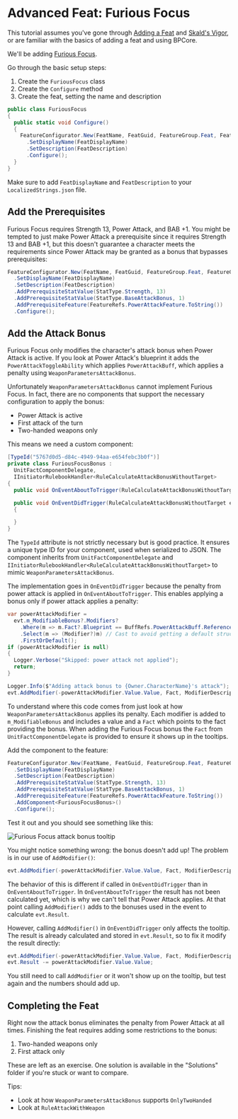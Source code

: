 ﻿# Advanced Feat: Furious Focus

This tutorial assumes you've gone through [Adding a Feat](~/articles/tutorials/feat.md) and [Skald's Vigor](skalds_vigor.md), or are familiar with the basics of adding a feat and using BPCore.

We'll be adding [Furious Focus](https://www.d20pfsrd.com/feats/combat-feats/furious-focus-combat/).

Go through the basic setup steps:

1. Create the `FuriousFocus` class
2. Create the `Configure` method
3. Create the feat, setting the name and description

```C#
public class FuriousFocus
{
  public static void Configure()
  {
    FeatureConfigurator.New(FeatName, FeatGuid, FeatureGroup.Feat, FeatureGroup.CombatFeat)
      .SetDisplayName(FeatDisplayName)
      .SetDescription(FeatDescription)
      .Configure();
  }
}
```

Make sure to add `FeatDisplayName` and `FeatDescription` to your `LocalizedStrings.json` file.

## Add the Prerequisites

Furious Focus requires Strength 13, Power Attack, and BAB +1. You might be tempted to just make Power Attack a prerequisite since it requires Strength 13 and BAB +1, but this doesn't guarantee a character meets the requirements since Power Attack may be granted as a bonus that bypasses prerequisites:

```C#
FeatureConfigurator.New(FeatName, FeatGuid, FeatureGroup.Feat, FeatureGroup.CombatFeat)
  .SetDisplayName(FeatDisplayName)
  .SetDescription(FeatDescription)
  .AddPrerequisiteStatValue(StatType.Strength, 13)
  .AddPrerequisiteStatValue(StatType.BaseAttackBonus, 1)
  .AddPrerequisiteFeature(FeatureRefs.PowerAttackFeature.ToString())
  .Configure();
```

## Add the Attack Bonus

Furious Focus only modifies the character's attack bonus when Power Attack is active. If you look at Power Attack's blueprint it adds the `PowerAttackToggleAbility` which applies `PowerAttackBuff`, which applies a penalty using `WeaponParametersAttackBonus`.

Unfortunately `WeaponParametersAttackBonus` cannot implement Furious Focus. In fact, there are no components that support the necessary configuration to apply the bonus:

* Power Attack is active
* First attack of the turn
* Two-handed weapons only

This means we need a custom component:

```C#
[TypeId("5767d0d5-d84c-4949-94aa-e654febc3b0f")]
private class FuriousFocusBonus :
  UnitFactComponentDelegate,
  IInitiatorRulebookHandler<RuleCalculateAttackBonusWithoutTarget>
{
  public void OnEventAboutToTrigger(RuleCalculateAttackBonusWithoutTarget evt) { }

  public void OnEventDidTrigger(RuleCalculateAttackBonusWithoutTarget evt)
  {

  }
}
```

The `TypeId` attribute is not strictly necessary but is good practice. It ensures a unique type ID for your component, used when serialized to JSON. The component inherits from `UnitFactComponentDelegate` and `IInitiatorRulebookHandler<RuleCalculateAttackBonusWithoutTarget>` to mimic `WeaponParametersAttackBonus`.

The implementation goes in `OnEventDidTrigger` because the penalty from power attack is applied in `OnEventAboutToTrigger`. This enables applying a bonus only if power attack applies a penalty:

```C#
var powerAttackModifier =
  evt.m_ModifiableBonus?.Modifiers?
    .Where(m => m.Fact?.Blueprint == BuffRefs.PowerAttackBuff.Reference.Get())
    .Select(m => (Modifier?)m) // Cast to avoid getting a default struct
    .FirstOrDefault();
if (powerAttackModifier is null)
{
  Logger.Verbose("Skipped: power attack not applied");
  return;
}

Logger.Info($"Adding attack bonus to {Owner.CharacterName}'s attack");
evt.AddModifier(-powerAttackModifier.Value.Value, Fact, ModifierDescriptor.UntypedStackable);
```

To understand where this code comes from just look at how `WeaponParametersAttackBonus` applies its penalty. Each modifier is added to `m_ModifiableBonus` and includes a value and a `Fact` which points to the fact providing the bonus. When adding the Furious Focus bonus the `Fact` from `UnitFactComponentDelegate` is provided to ensure it shows up in the tooltips.

Add the component to the feature:

```C#
FeatureConfigurator.New(FeatName, FeatGuid, FeatureGroup.Feat, FeatureGroup.CombatFeat)
  .SetDisplayName(FeatDisplayName)
  .SetDescription(FeatDescription)
  .AddPrerequisiteStatValue(StatType.Strength, 13)
  .AddPrerequisiteStatValue(StatType.BaseAttackBonus, 1)
  .AddPrerequisiteFeature(FeatureRefs.PowerAttackFeature.ToString())
  .AddComponent<FuriousFocusBonus>()
  .Configure();
```

Test it out and you should see something like this:

![Furious Focus attack bonus tooltip](~/images/advanced_feat/furious_focus_tooltip.png)

You might notice something wrong: the bonus doesn't add up! The problem is in our use of `AddModifier()`:

```C#
evt.AddModifier(-powerAttackModifier.Value.Value, Fact, ModifierDescriptor.UntypedStackable);
```

The behavior of this is different if called in `OnEventDidTrigger` than in `OnEventAboutToTrigger`. In `OnEventAboutToTrigger` the result has not been calculated yet, which is why we can't tell that Power Attack applies. At that point calling `AddModifier()` adds to the bonuses used in the event to calculate `evt.Result`.

However, calling `AddModifier()` in `OnEventDidTrigger` only affects the tooltip. The result is already calculated and stored in `evt.Result`, so to fix it modify the result directly:

```C#
evt.AddModifier(-powerAttackModifier.Value.Value, Fact, ModifierDescriptor.UntypedStackable);
evt.Result -= powerAttackModifier.Value.Value;
```

You still need to call `AddModifier` or it won't show up on the tooltip, but test again and the numbers should add up.

## Completing the Feat

Right now the attack bonus eliminates the penalty from Power Attack at all times. Finishing the feat requires adding some restrictions to the bonus:

1. Two-handed weapons only
2. First attack only

These are left as an exercise. One solution is available in the "Solutions" folder if you're stuck or want to compare.

Tips:

* Look at how `WeaponParametersAttackBonus` supports `OnlyTwoHanded`
* Look at `RuleAttackWithWeapon`